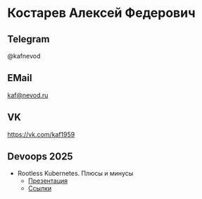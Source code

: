# Костарев Алексей Федерович

## Telegram
@kafnevod

## EMail
kaf@nevod.ru

## VK 
https://vk.com/kaf1959

## Devoops 2025

- Rootless Kubernetes. Плюсы и минусы
  * [Презентация](rootless_sshless_kuber.pdf)
  * [Ссылки](rootless_sshless_kuber_qrcodes.pdf)
